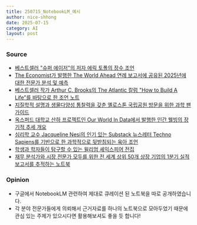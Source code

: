 ```yaml
---
title: 250715_NotebookLM_예시
author: nice-shhong
date: 2025-07-15
category: AI
layout: post
---
```

### Source
* [베스트셀러 "슈퍼 에이저"의 저자 에릭 토폴의 장수 조언](https://notebooklm.google.com/notebook/780a38ee-d0a6-4fb1-b255-aa03c8d67dce)
* [The Economist가 발행한 The World Ahead 연례 보고서에 공유된 2025년에 대한 전문가 분석 및 예측](https://notebooklm.google.com/notebook/5881d15d-7b82-4002-8613-df59b6eece4c)
* [베스트셀러 작가 Arthur C. Brooks의 The Atlantic 칼럼 "How to Build A Life"를 바탕으로 한 조언 노트](https://notebooklm.google.com/notebook/750a23df-fd98-4954-b9c4-71f16c3ee937)
* [지질학적 설명과 생물다양성 통찰력을 갖춘 옐로스톤 국립공원 방문을 위한 과학 팬 가이드](https://notebooklm.google.com/notebook/1e5735b3-7868-44e5-927d-ad7f8d69d5ae)
* [옥스퍼드 대학교 산하 프로젝트인 Our World In Data에서 발행한 인간 웰빙의 장기적 추세 개요](https://notebooklm.google.com/notebook/0d5cd576-2583-4835-8848-a5b7b6a97cea)
* [심리학 교수 Jacqueline Nesi의 인기 있는 Substack 뉴스레터 Techno Sapiens를 기반으로 한 과학적으로 뒷받침되는 육아 조언](https://notebooklm.google.com/notebook/505ee4b1-ad05-4673-a06b-1ec106c2b940)
* [학생과 학자들이 탐구할 수 있는 윌리엄 셰익스피어 전집](https://notebooklm.google.com/notebook/19bde485-a9c1-4809-8884-e872b2b67b44)
* [재무 분석가와 시장 전문가 모두를 위한 전 세계 상위 50개 상장 기업의 1분기 실적 보고서를 추적하는 노트북](https://notebooklm.google.com/notebook/e4ddc6f8-ada2-4aaa-b9dc-c3ff7c325bf8)

### Opinion
* 구글에서 NotebookLM 관련하여 제대로 큐레이션 된 노트북을 따로 공개하였습니다.
* 각 분야 전문가들에게 의뢰해서 근거자료를 하나의 노트북으로 모아두었기 때문에 관심 있는 주제가 있으시다면 활용해보셔도 좋을 듯 합니다!
